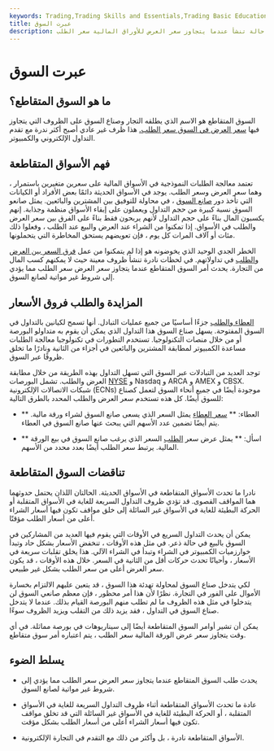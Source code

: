 ```yaml
---
keywords: Trading,Trading Skills and Essentials,Trading Basic Education,Trading Skills
title: عبرت السوق
description: السوق المتقاطع هو حالة تنشأ عندما يتجاوز سعر العرض للأوراق المالية سعر الطلب.
---
```


# عبرت السوق
## ما هو السوق المتقاطع؟

السوق المتقاطع هو الاسم الذي يطلقه التجار وصناع السوق على الظروف التي يتجاوز فيها [سعر العرض في السوق سعر الطلب.](/bidprice) هذا ظرف غير عادي أصبح أكثر ندرة مع تقدم التداول الإلكتروني والكمبيوتر.

## فهم الأسواق المتقاطعة

تعتمد معالجة الطلبات النموذجية في الأسواق المالية على سعرين متغيرين باستمرار ، وهما سعر العرض وسعر الطلب. يوجد في الأسواق الحديثة دائمًا بعض الأفراد أو الكيانات التي تأخذ دور [صانع السوق](/marketmaker) ، في محاولة للتوفيق بين المشترين والبائعين. يمثل صانعو السوق نسبة كبيرة من حجم التداول ويعملون على إبقاء الأسواق منظمة وجذابة. إنهم يكسبون المال بناءً على حجم التداول لأنهم يربحون فقط بناءً على الفرق بين سعر العرض والطلب في الأسواق. إذا تمكنوا من الشراء عند العرض والبيع عند الطلب ، وفعلوا ذلك مئات أو آلاف المرات كل يوم ، فإن تعويضهم يستحق المخاطرة التي يتحملونها.

الخطر الجدي الوحيد الذي يخوضونه هو إذا لم يتمكنوا من عمل [فرق السعر بين العرض والطلب](/bid-askspread) في تداولاتهم. في لحظات نادرة تنشأ ظروف معينة حيث لا يمكنهم كسب المال من التجارة. يحدث أمر السوق المتقاطع عندما يتجاوز سعر العرض سعر الطلب مما يؤدي إلى شروط غير مواتية لصانع السوق.

## المزايدة والطلب فروق الأسعار

[العطاء والطلب](/bid-and-ask) جزءًا أساسيًا من جميع عمليات التبادل. أنها تسمح لكيانين بالتداول في السوق المفتوحة. يسهل صناع السوق هذا التداول الذي يمكن أن يقوم به متداولو البورصة أو من خلال منصات التكنولوجيا. تستخدم التطورات في تكنولوجيا معالجة الطلبات مساعدة الكمبيوتر لمطابقة المشترين والبائعين في أجزاء من الثانية ونادرًا ما تخلق ظروفًا عبر السوق.

توجد العديد من التبادلات عبر السوق التي تسهل التداول بهذه الطريقة من خلال مطابقة العرض والطلب. تشمل البورصات [NYSE](/nyse) و Nasdaq و ARCA و AMEX و CBSX. شبكات الاتصالات الإلكترونية (ECNs) موجودة أيضًا في جميع أنحاء السوق لتعمل كصناع للسوق أيضًا. كل هذه تستخدم سعر العرض والطلب المحدد بالطرق التالية:

- ** العطاء: ** [سعر العطاء](/bid) يمثل السعر الذي يسعى صانع السوق لشراء ورقة مالية. يتم أيضًا تضمين عدد الأسهم التي يبحث عنها صانع السوق في العطاء.

- ** اسأل: ** يمثل عرض سعر [الطلب](/ask) السعر الذي يرغب صانع السوق في بيع الورقة المالية. يرتبط سعر الطلب أيضًا بعدد محدد من الأسهم.

## تناقضات السوق المتقاطعة

نادرا ما تحدث الأسواق المتقاطعة في الأسواق الحديثة. الحالتان اللذان يحتمل حدوثهما هما المواقف القصوى. قد تؤدي ظروف التداول السريعة للغاية في الأسواق المتقلبة أو الحركة البطيئة للغاية في الأسواق غير السائلة إلى خلق مواقف تكون فيها أسعار الشراء أعلى من أسعار الطلب مؤقتًا.

يمكن أن يحدث التداول السريع في الأوقات التي يقوم فيها العديد من المشاركين في السوق بالبيع في حالة ذعر. في مثل هذه الأوقات ، تنخفض الأسعار بشكل حاد وتبدأ خوارزميات الكمبيوتر في الشراء وتبدأ في الشراء الآلي. هذا يخلق تقلبات سريعة في الأسعار ، وأحيانًا تحدث حركات أقل من الثانية في السعر. خلال هذه الأوقات ، قد يكون سعر العرض أعلى من سعر الطلب بشكل غير طبيعي.

لكي يتدخل صناع السوق لمحاولة تهدئة هذا السوق ، قد يتعين عليهم الالتزام بخسارة الأموال على الفور في التجارة. نظرًا لأن هذا أمر محظور ، فإن معظم صانعي السوق لن يتدخلوا في مثل هذه الظروف ما لم تطلب منهم البورصة القيام بذلك. عندما لا يتدخل صناع السوق في التداول ، فقد يزيد ذلك من التقلب ويزيد الظروف سوءًا.

يمكن أن تشير أوامر السوق المتقاطعة أيضًا إلى سيناريوهات في بورصة مماثلة. في أي وقت يتجاوز سعر عرض الورقة المالية سعر الطلب ، يتم اعتباره أمر سوق متقاطع.

## يسلط الضوء

- يحدث طلب السوق المتقاطع عندما يتجاوز سعر العرض سعر الطلب مما يؤدي إلى شروط غير مواتية لصانع السوق.

- عادة ما تحدث الأسواق المتقاطعة أثناء ظروف التداول السريعة للغاية في الأسواق المتقلبة ، أو الحركة البطيئة للغاية في الأسواق غير السائلة التي قد تخلق مواقف تكون فيها أسعار الشراء أعلى من أسعار الطلب بشكل مؤقت.

- الأسواق المتقاطعة نادرة ، بل وأكثر من ذلك مع التقدم في التجارة الإلكترونية.

